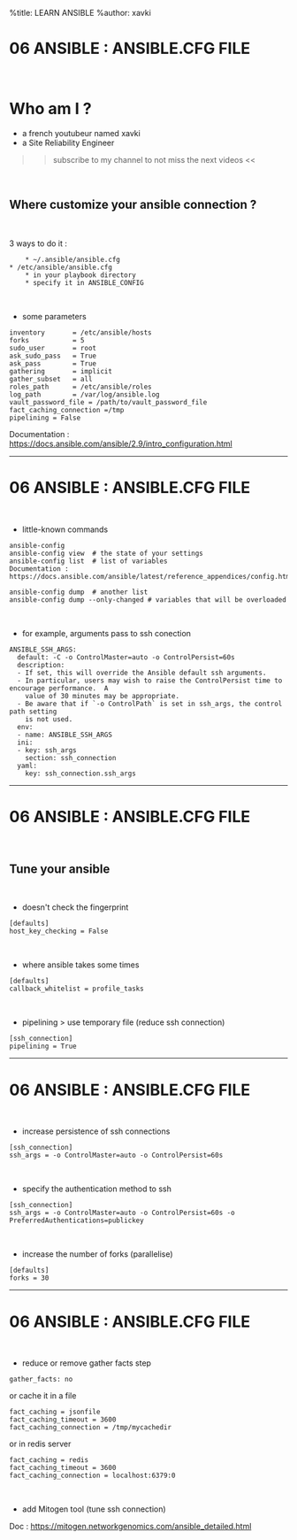 %title: LEARN ANSIBLE
%author: xavki


# 06 ANSIBLE : ANSIBLE.CFG FILE

<br>

# Who am I ? 

* a french youtubeur named xavki
* a Site Reliability Engineer

>> subscribe to my channel to not miss the next videos <<

<br>

## Where customize your ansible connection ?

<br>

3 ways to do it :

		* ~/.ansible/ansible.cfg
    * /etc/ansible/ansible.cfg
		* in your playbook directory
		* specify it in ANSIBLE_CONFIG 


<br>

* some parameters

```
inventory       = /etc/ansible/hosts
forks           = 5
sudo_user       = root
ask_sudo_pass   = True
ask_pass        = True
gathering       = implicit
gather_subset   = all
roles_path      = /etc/ansible/roles
log_path        = /var/log/ansible.log
vault_password_file = /path/to/vault_password_file
fact_caching_connection =/tmp
pipelining = False
```

Documentation : https://docs.ansible.com/ansible/2.9/intro_configuration.html

------------------------------------------------------------------------------------------

# 06 ANSIBLE : ANSIBLE.CFG FILE


<br>

* little-known commands

```
ansible-config
ansible-config view  # the state of your settings
ansible-config list  # list of variables
Documentation : https://docs.ansible.com/ansible/latest/reference_appendices/config.html

ansible-config dump  # another list
ansible-config dump --only-changed # variables that will be overloaded
```

<br>

* for example, arguments pass to ssh conection

```
ANSIBLE_SSH_ARGS:
  default: -C -o ControlMaster=auto -o ControlPersist=60s
  description:
  - If set, this will override the Ansible default ssh arguments.
  - In particular, users may wish to raise the ControlPersist time to encourage performance.  A
    value of 30 minutes may be appropriate.
  - Be aware that if `-o ControlPath` is set in ssh_args, the control path setting
    is not used.
  env:
  - name: ANSIBLE_SSH_ARGS
  ini:
  - key: ssh_args
    section: ssh_connection
  yaml:
    key: ssh_connection.ssh_args
```

------------------------------------------------------------------------------------------

# 06 ANSIBLE : ANSIBLE.CFG FILE


<br>

## Tune your ansible

<br>

* doesn't check the fingerprint

```
[defaults]
host_key_checking = False
```

<br>

* where ansible takes some times

```
[defaults]
callback_whitelist = profile_tasks
```

<br>

* pipelining > use temporary file (reduce ssh connection)

```
[ssh_connection]
pipelining = True
```

------------------------------------------------------------------------------------------

# 06 ANSIBLE : ANSIBLE.CFG FILE

<br>

* increase persistence of ssh connections

```
[ssh_connection]
ssh_args = -o ControlMaster=auto -o ControlPersist=60s
```


<br>

* specify the authentication method to ssh

```
[ssh_connection]
ssh_args = -o ControlMaster=auto -o ControlPersist=60s -o PreferredAuthentications=publickey
```

<br>

* increase the number of forks (parallelise)

```
[defaults]
forks = 30
```

------------------------------------------------------------------------------------------

# 06 ANSIBLE : ANSIBLE.CFG FILE

<br>

* reduce or remove gather facts step

```
gather_facts: no
```

or cache it in a file

```
fact_caching = jsonfile
fact_caching_timeout = 3600
fact_caching_connection = /tmp/mycachedir
```

or in redis server

```
fact_caching = redis
fact_caching_timeout = 3600
fact_caching_connection = localhost:6379:0
```

<br>

* add Mitogen tool (tune ssh connection)

Doc : https://mitogen.networkgenomics.com/ansible_detailed.html





